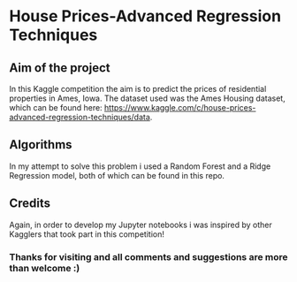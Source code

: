 # House Prices-Advanced Regression Techniques

## Aim of the project

In this Kaggle competition the aim is to predict the prices of residential properties in Ames, Iowa. The dataset used was the Ames Housing dataset, which can be found here: https://www.kaggle.com/c/house-prices-advanced-regression-techniques/data.

## Algorithms 

In my attempt to solve this problem i used a Random Forest and a Ridge Regression model, both of which can be found in this repo.

## Credits

Again, in order to develop my Jupyter notebooks i was inspired by other Kagglers that took part in this competition!

### Thanks for visiting and all comments and suggestions are more than welcome :)
